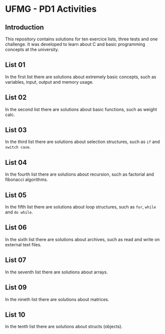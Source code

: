 # UFMG - PD1 Activities

## Introduction

This repository contains solutions for ten exercice lists, three tests and one challenge. It was developed to learn about C and basic programming concepts at the university.

## List 01

In the first list there are solutions about extremely basic concepts, such as variables, input, output and memory usage.

## List 02

In the second list there are solutions about basic functions, such as weight calc.

## List 03

In the third list there are solutions about selection structures, such as `if` and `switch case`.

## List 04

In the fourth list there are solutions about recursion, such as factorial and fibonacci algorithms.

## List 05

In the fifth list there are solutions about loop structures, such as `for`, `while` and `do while`.

## List 06

In the sixth list there are solutions about archives, such as read and write on external text files.

## List 07

In the seventh list there are solutions about arrays.

## List 09

In the nineth list there are solutions about matrices.

## List 10

In the tenth list there are solutions about structs (objects).
